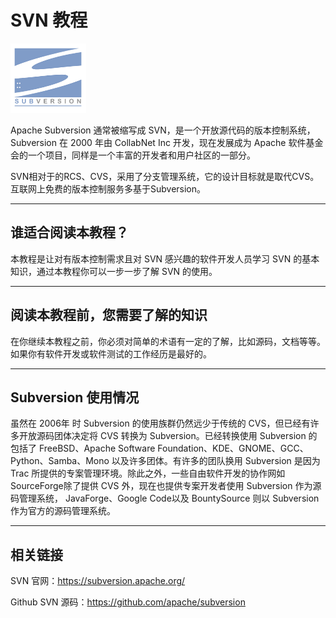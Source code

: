 # SVN 教程

![1599118668530](01_sum.assets/1599118668530.png)

Apache Subversion 通常被缩写成 SVN，是一个开放源代码的版本控制系统，Subversion 在 2000 年由 CollabNet Inc 开发，现在发展成为 Apache 软件基金会的一个项目，同样是一个丰富的开发者和用户社区的一部分。

SVN相对于的RCS、CVS，采用了分支管理系统，它的设计目标就是取代CVS。互联网上免费的版本控制服务多基于Subversion。

---
## 谁适合阅读本教程？

本教程是让对有版本控制需求且对 SVN 感兴趣的软件开发人员学习 SVN 的基本知识，通过本教程你可以一步一步了解 SVN 的使用。

------

## 阅读本教程前，您需要了解的知识

在你继续本教程之前，你必须对简单的术语有一定的了解，比如源码，文档等等。如果你有软件开发或软件测试的工作经历是最好的。

------

## Subversion 使用情况

虽然在 2006年 时 Subversion 的使用族群仍然远少于传统的 CVS，但已经有许多开放源码团体决定将 CVS 转换为 Subversion。已经转换使用 Subversion 的包括了 FreeBSD、Apache Software Foundation、KDE、GNOME、GCC、Python、Samba、Mono 以及许多团体。有许多的团队换用 Subversion 是因为 Trac 所提供的专案管理环境。除此之外，一些自由软件开发的协作网如SourceForge除了提供 CVS 外，现在也提供专案开发者使用 Subversion 作为源码管理系统， JavaForge、Google Code以及 BountySource 则以 Subversion 作为官方的源码管理系统。

------

## 相关链接

SVN 官网：https://subversion.apache.org/

Github SVN 源码：https://github.com/apache/subversion